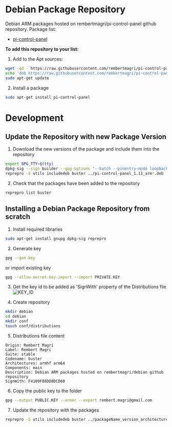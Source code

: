 # Debian Package Repository 

Debian ARM packages hosted on rembertmagri/pi-control-panel github repository.
Package list:
* [pi-control-panel](https://github.com/rembertmagri/pi-control-panel)

**To add this repository to your list:**

1. Add to the Apt sources:
````bash
wget -qO - https://raw.githubusercontent.com/rembertmagri/pi-control-panel/master/debian_repo/PUBLIC.KEY | sudo apt-key add -
echo 'deb https://raw.githubusercontent.com/rembertmagri/pi-control-panel/master/debian_repo buster main' | sudo tee -a /etc/apt/sources.list
sudo apt-get update
````

2. Install a package
````bash
sudo apt-get install pi-control-panel
````

# Development

## Update the Repository with new Package Version
1. Download the new versions of the package and include them into the repository
````bash
export GPG_TTY=$(tty)
dpkg-sig --sign builder --gpg-options "--batch --pinentry-mode loopback --passphrase THE_KEY_PASSPHRASE" ../pi-control-panel_1.11_arm*
reprepro -S utils includedeb buster ../pi-control-panel_1.11_arm*.deb
````

2. Check that the packages have been added to the repository
````bash
reprepro list buster
````

## Installing a Debian Package Repository from scratch
1. Install required libraries
````bash
sudo apt-get install gnupg dpkg-sig reprepro
````

2. Generate key
````bash
gpg --gen-key
````
or import existing key
````bash
gpg --allow-secret-key-import --import PRIVATE.KEY
````

3. Get the key id to be added as 'SignWith' property of the Distributions file
![KEY_ID](https://user-images.githubusercontent.com/30979154/83982061-51bac200-a8f1-11ea-9809-ef31b16c31f5.png)

4. Create repository
````bash
mkdir debian
cd debian
mkdir conf
touch conf/distributions
````

5. Distributions file content
````
Origin: Rembert Magri
Label: Rembert Magri
Suite: stable
Codename: buster
Architectures: armhf arm64
Components: main
Description: Debian ARM packages hosted on rembertmagri/debian github repository
SignWith: F4109F88DD8DCD60
````

6. Copy the public key to the folder
````bash
gpg --output PUBLIC.KEY --armor --export rembert.magri@gmail.com
````

7. Update the repository with the packages
````bash
reprepro -S utils includedeb buster ../packageName_version_architecture.deb
````
